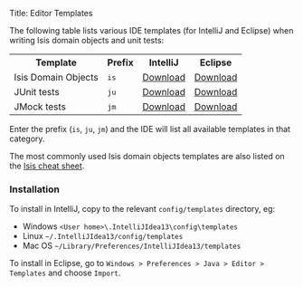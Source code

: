 Title: Editor Templates

The following table lists various IDE templates (for IntelliJ and Eclipse) when writing Isis domain objects and unit tests:

<table  class="table table-striped table-bordered table-condensed">
    <tr class="heading">
        <th>Template</th>
        <th>Prefix</th>
        <th>IntelliJ</th>
        <th>Eclipse</th>
    </tr>
    <tr>
        <td>Isis Domain Objects</td>
        <td><tt>is</tt></td>
        <td><a href="resources/isis-templates-idea.xml">Download</a></td>
        <td><a href="resources/isis-templates.xml">Download</a></td>
    </tr>
    <tr>
        <td>JUnit tests</td>
        <td><tt>ju</tt></td>
        <td><a href="resources/junit4-templates-idea.xml">Download</a></td>
        <td><a href="resources/junit4-templates.xml">Download</a></td>
    </tr>
    <tr>
        <td>JMock tests</td>
        <td><tt>jm</tt></td>
        <td><a href="resources/jmock2-templates-idea.xml">Download</a></td>
        <td><a href="resources/jmock2-templates.xml">Download</a></td>
    </tr>
</table>

Enter the prefix (`is`, `ju`, `jm`) and the IDE will list all available templates in that category.  

The most commonly used Isis domain objects templates are also listed on the [Isis cheat sheet](resources/IsisCheatSheet.pdf).

### Installation

To install in IntelliJ, copy to the relevant `config/templates` directory, eg:

* Windows `<User home>\.IntelliJIdea13\config\templates`
* Linux `~/.IntelliJIdea13/config/templates`
* Mac OS `~/Library/Preferences/IntelliJIdea13/templates`

To install in Eclipse, go to `Windows > Preferences > Java > Editor > Templates` and choose `Import`.

